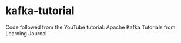 # kafka-tutorial
Code followed from the YouTube tutorial: Apache Kafka Tutorials from Learning Journal
